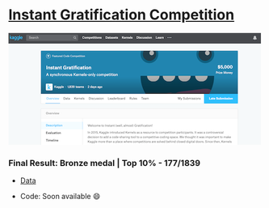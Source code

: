 # [Instant Gratification Competition](https://www.kaggle.com/c/instant-gratification/overview)


![img](https://github.com/FedericoRaimondi/me/blob/master/Kaggle_Instant_Gratification/img/Inst%20Grat.png)



### Final Result: **Bronze medal** | Top 10% - 177/1839

- [Data](https://www.kaggle.com/c/instant-gratification/data)

- Code: Soon available :smile:
